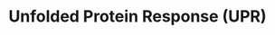 ---
annotations:
- type: Pathway Ontology
  value: endoplasmic reticulum stress  - the unfolded protein response pathway
authors:
- MaintBot
- Khanspers
- ReactomeTeam
- Anwesha
description: 'The Unfolded Protein Response (UPR) is a regulatory system that protects
  the Endoplasmic Reticulum (ER) from overload. The UPR is provoked by the accumulation
  of improperly folded protein in the ER during times of unusually high secretion
  activity. Analysis of mutants with altered UPR, however, shows that the UPR is also
  required for normal development and function of secretory cells.<br>One level at
  which the URP operates is transcriptional and translational regulation: mobilization
  of ATF6, ATF6B, CREB3 factors and IRE1 leads to increased transcription of genes
  encoding chaperones, while mobilization of PERK (pancreatic eIF2alpha kinase, EIF2AK3)
  leads to phosphorylation of the translation initiation factor eIF2alpha and global
  down-regulation of protein synthesis.<br>ATF6, ATF6B, and CREB3 factors (CREB3 (LUMAN),
  CREB3L1 (OASIS), CREB3L2 (BBF2H7, Tisp40), CREB3L3 (CREB-H), and CREB3L4 (CREB4))
  are membrane-bound transcription activators that respond to ER stress by transiting
  from the ER membrane to the Golgi membrane where their transmembrane domains are
  cleaved, releasing their cytosolic domains to transit to the nucleus and activate
  transcription of target genes. IRE1, also a resident of the ER membrane, dimerizes
  and autophosphorylates in response to ER stress. The activated IRE1 then catalyzes
  unconventional splicing of XBP1 mRNA to yield an XBP1 isoform that is targeted to
  the nucleus and activates chaperone genes.  View original pathway at [http://www.reactome.org/PathwayBrowser/#DIAGRAM=381119
  Reactome].'
last-edited: 2021-01-25
organisms:
- Homo sapiens
redirect_from:
- /index.php/Pathway:WP1939
- /instance/WP1939
schema-jsonld:
- '@context': https://schema.org/
  '@id': https://wikipathways.github.io/pathways/WP1939.html
  '@type': Dataset
  creator:
    '@type': Organization
    name: WikiPathways
  description: 'The Unfolded Protein Response (UPR) is a regulatory system that protects
    the Endoplasmic Reticulum (ER) from overload. The UPR is provoked by the accumulation
    of improperly folded protein in the ER during times of unusually high secretion
    activity. Analysis of mutants with altered UPR, however, shows that the UPR is
    also required for normal development and function of secretory cells.<br>One level
    at which the URP operates is transcriptional and translational regulation: mobilization
    of ATF6, ATF6B, CREB3 factors and IRE1 leads to increased transcription of genes
    encoding chaperones, while mobilization of PERK (pancreatic eIF2alpha kinase,
    EIF2AK3) leads to phosphorylation of the translation initiation factor eIF2alpha
    and global down-regulation of protein synthesis.<br>ATF6, ATF6B, and CREB3 factors
    (CREB3 (LUMAN), CREB3L1 (OASIS), CREB3L2 (BBF2H7, Tisp40), CREB3L3 (CREB-H), and
    CREB3L4 (CREB4)) are membrane-bound transcription activators that respond to ER
    stress by transiting from the ER membrane to the Golgi membrane where their transmembrane
    domains are cleaved, releasing their cytosolic domains to transit to the nucleus
    and activate transcription of target genes. IRE1, also a resident of the ER membrane,
    dimerizes and autophosphorylates in response to ER stress. The activated IRE1
    then catalyzes unconventional splicing of XBP1 mRNA to yield an XBP1 isoform that
    is targeted to the nucleus and activates chaperone genes.  View original pathway
    at [http://www.reactome.org/PathwayBrowser/#DIAGRAM=381119 Reactome].'
  keywords:
  - dimer:ADP
  - CREB3L2(1-379)
  - CREB3L4(1-338)
  - ATF6(1-419)
  - CREB3L3
  - EIF2AK3
  - ATF6(420-670)
  - CREB3L3(1-323)
  - CREB3L1(1-426)
  - reticulum  stress
  - 'EIF2AK3 '
  - CREB3L3(324-364)
  - EIF2S1:EIF2S2:EIF2S3
  - CREB3(1-291)
  - ATF4 activates genes
  - 'EIF2S1 '
  - CREB3L4
  - 'DCSTAMP '
  - 'ADP '
  - 'p-S724-ERN1 '
  - Xbp1 mRNA
  - 'p-S52-EIF2S1 '
  - p-S52-EIF2S1:EIF2S2:EIF2S3
  - CREB3L1(376-426)
  - CREB3(1-256)
  - ATF6 (ATF6-alpha)
  - activates chaperone
  - ATF6
  - PERK dimer
  - MBTPS2
  - 'EIF2S2 '
  - 'CREBRF '
  - CREB3L4(339-395)
  - XBP1(S) activates
  - unfolded protein
  - ERN1
  - ATF4 mRNA
  - CREB3L3(365-461)
  - ATP
  - p-S724-IRE1 dimer
  - 'unfolded protein '
  - CREB3L1
  - CREBRF
  - ATF6:BiP
  - ADP
  - 'ERN1 '
  - CREB3L2(380-430)
  - 'CREB3 '
  - CREB3:CREBRF
  - genes
  - endoplasmic
  - PERK:BiP
  - 'EIF2S3 '
  - CREB3L3(1-364)
  - ATF6(1-380)
  - 'CREB3(1-256) '
  - BiP:Unfolded Protein
  - (unspliced)
  - XBP1-2
  - IRE1:BiP
  - CREB3L4(1-297)
  - Xbp1 mRNA (spliced)
  - in response to
  - p-S724-IRE1
  - ATF6(380-419)
  - CREB3(292-395)
  - DCSTAMP:CREB3
  - IRE1 dimer
  - CREB3L4(298-338)
  - CREB3L1(1-375)
  - CREB3L2(431-520)
  - CREB3
  - CREB3(257-291)
  - 'ATF6 '
  - ATF4
  - 'HSPA5 '
  - MBTPS1
  - chaperone genes
  - CREB3L2(1-430)
  - CREB3L1(427-519)
  - CREB3L2
  license: CC0
  name: Unfolded Protein Response (UPR)
seo: CreativeWork
title: Unfolded Protein Response (UPR)
wpid: WP1939
---